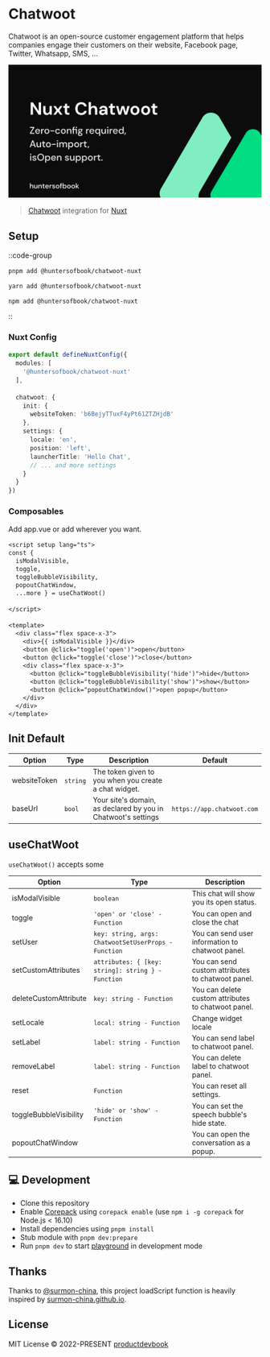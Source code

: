 # Chatwoot
Chatwoot is an open-source customer engagement platform that helps companies engage their customers on their website, Facebook page, Twitter, Whatsapp, SMS, ...

![alt text](https://github.com/huntersofbook/huntersofbook/blob/main/docs/public/images/chatwoot-nuxt.png?raw=true)


> [Chatwoot](https://www.chatwoot.com/help-center) integration for [Nuxt](https://nuxtjs.org)

## Setup

::code-group

```shell [pnpm]
pnpm add @huntersofbook/chatwoot-nuxt
```

```shell [yarn]
yarn add @huntersofbook/chatwoot-nuxt
```

```shell [npm]
npm add @huntersofbook/chatwoot-nuxt
```

::


### Nuxt Config

```ts
export default defineNuxtConfig({
  modules: [
    '@huntersofbook/chatwoot-nuxt'
  ],
  
  chatwoot: {
    init: {
      websiteToken: 'b6BejyTTuxF4yPt61ZTZHjdB'
    },
    settings: {
      locale: 'en',
      position: 'left',
      launcherTitle: 'Hello Chat',
      // ... and more settings
    }
  }
})
```



### Composables
Add app.vue or add wherever you want.

```vue
<script setup lang="ts">
const { 
  isModalVisible, 
  toggle, 
  toggleBubbleVisibility, 
  popoutChatWindow, 
  ...more } = useChatWoot()

</script>

<template>
  <div class="flex space-x-3">
    <div>{{ isModalVisible }}</div>
    <button @click="toggle('open')">open</button>
    <button @click="toggle('close')">close</button>
    <div class="flex space-x-3">
      <button @click="toggleBubbleVisibility('hide')">hide</button>
      <button @click="toggleBubbleVisibility('show')">show</button>
      <button @click="popoutChatWindow()">open popup</button>
    </div>
  </div>
</template>
```


## Init Default

| Option         | Type     | Description                                                       | Default                  |
| -------------- | -------- | ----------------------------------------------------------------- | ------------------------ |
| websiteToken         | `string` | The token given to you when you create a chat widget. |    |
| baseUrl       | `bool`   | Your site's domain, as declared by you in Chatwoot's settings | `https://app.chatwoot.com`    |


## useChatWoot

`useChatWoot()` accepts some

| Option         | Type     | Description                                                        |
| -------------- | -------- | -----------------------------------------------------------------  |
| isModalVisible   | `boolean` | This chat will show you its open status.    |
| toggle       | `'open' or 'close' - Function `   |   You can open and close the chat   |
| setUser       | `key: string, args: ChatwootSetUserProps - Function`   | You can send user information to chatwoot panel.     |
| setCustomAttributes       | `attributes: { [key: string]: string } - Function`   | You can send custom attributes to chatwoot panel.   |
| deleteCustomAttribute       | `key: string - Function`   | You can delete custom attributes to chatwoot panel.   |
| setLocale       | `local: string - Function`   |  Change widget locale  |
| setLabel       | `label: string - Function`   |  You can send label to chatwoot panel.        |
| removeLabel       | `label: string - Function`   |  You can delete label to chatwoot panel.        |
| reset       | `Function` |  You can reset all settings.   |
| toggleBubbleVisibility       | `'hide' or 'show' - Function`   | You can set the speech bubble's hide state.    |
| popoutChatWindow       |  | You can open the conversation as a popup.  |


## 💻 Development

- Clone this repository
- Enable [Corepack](https://github.com/nodejs/corepack) using `corepack enable` (use `npm i -g corepack` for Node.js < 16.10)
- Install dependencies using `pnpm install`
- Stub module with `pnpm dev:prepare`
- Run `pnpm dev` to start [playground](./playground) in development mode

## Thanks

Thanks to [@surmon-china](https://github.com/surmon-china), this project loadScript function is heavily inspired by [surmon-china.github.io](https://github.com/surmon-china/surmon-china.github.io).

## License

MIT License © 2022-PRESENT [productdevbook](https://github.com/productdevbook)

